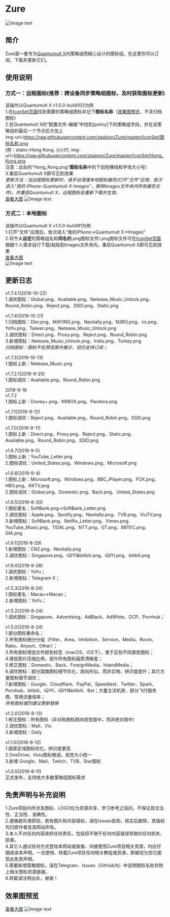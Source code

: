 # Zure<br>
![Image text](https://raw.githubusercontent.com/zealson/Zure/master/Other/ZureLogo.png)
<br>

## 简介
Zure是一套专为[Quantumult X](https://github.com/crossutility/Quantumult-X/)内策略组而精心设计的图标组。在这里你可以订阅、下载并更新它们。<br>

## 使用说明
### 方式一：远程图标(推荐：跨设备同步策略组图标，及时获取图标更新)<br>
该操作以Quantumult X v1.0.0-build103为例<br>
1.在[IconSet页面](https://github.com/zealson/Zure/tree/master/IconSet)找到需要的策略组图标并记下**图标名称**（[效果图预览](https://github.com/zealson/Zure#%E6%95%88%E6%9E%9C%E5%9B%BE%E9%A2%84%E8%A7%88)，不含归档图标）<br>
2.在Quantumult X的“配置文件-编辑”中找到[policy]下的策略组字段，并在该策略组的最后一个节点后方加上<br>
img-url=https://raw.githubusercontent.com/zealson/Zure/master/IconSet/图标名称.png<br>
(例：<span>static=Hong Kong, 🇭🇰01, img-url=https://raw.githubusercontent.com/zealson/Zure/master/IconSet/Hong_Kong.png<br>
注意：此处的“Hong_Kong.png”**图标名称**中的下划短横线和字母大小写)<br>
3.重启Quantumult X即可见到效果<br>
*更新方法：当远程图标更新时，请手动清理本地图标缓存(打开“文件”应用，依次进入“我的 iPhone-Quantumult X-Images”，删除Images文件夹内所有缓存文件)，并重启Quantumult X，远程图标会重新下载并生效。*<br>
[查看大图](https://raw.githubusercontent.com/zealson/Zure/master/Other/Remote_Icon.png<br>)
![Image text](https://raw.githubusercontent.com/zealson/Zure/master/Other/Remote_Icon.png)

### 方式二：本地图标<br>
该操作以Quantumult X v1.0.0-build91为例<br>
1.打开"文件"应用后，依次进入“我的iPhone→Quantumult X→Images”<br>
2.将**个人设定**的策略组名称**同名的**.png图标文件(.png图标文件可在[IconSet页面](https://github.com/zealson/Zure/tree/master/IconSet)根据个人需求自行下载)粘贴到Images文件夹内，重启Quantumult X即可见到效果<br>
 [查看大图](https://raw.githubusercontent.com/zealson/Zure/master/Other/Local_Icon.png)<br>
![Image text](https://raw.githubusercontent.com/zealson/Zure/master/Other/Local_Icon.png)

 
## 更新日志
v1.7.4.1(2019-10-22)<br>
1.调优图标：Global.png、Available.png、Netease_Music_Unlock.png、Round_Robin.png、Reject.png、SSID.png、Static.png<br>

v1.7.4(2019-10-21)<br>
1.归档图标：Dler.png、MAYING.png、Nexitally.png、N3RO.png、rix.png、YoYu.png、Taiwan.png、Netease_Music_Unlock.png<br>
2.调优图标：Direct.png、Proxy.png、Reject.png、Round_Robin.png<br>
3.新增图标：Netease_Music_Unlock.png、India.png、Turkey.png<br>
*归档图标：图标不在预览图中展示，但仍支持订阅；*<br>

v1.7.3(2019-10-13)<br>
1.图标上新：Netease_Music.png<br>

v1.7.2.1(2019-9-25)<br>
1.图标调优：Available.png、Round_Robin.png<br>

2019-9-18<br>
v1.7.2<br>
1.图标上新：Disney+.png、KKBOX.png、Pandora.png<br>

v1.7.1(2019-9-12)<br>
1.图标调优：Reject.png、Available.png、Round_Robin.png、SSID.png<br>

v1.7.0(2019-9-11)<br>
1.图标上新：Direct.png、Proxy.png、Reject.png、Static.png、Available.png、Round_Robin.png、SSID.png<br>

v1.6.7(2019-9-5)<br>
1.图标上新：YouTube_Letter.png<br>
2.图标调优：United_States.png、Windows.png、Microsoft.png<br>

v1.6.6(2019-9-4)<br>
1.图标上新：Microsoft.png、Windows.png、BBC_iPlayer.png、FOX.png、HBO.png、KKTV.png<br>
2.图标调优：Global.png、Domestic.png、Back.png、United_States.png<br>

v1.6.5(2019-8-30)<br>
1.图标更名：SoftBank.png→SoftBank_Letter.png<br>
2.调优图标：Apple.png、Spotify.png、Nexitally.png、TVB.png、ViuTV.png<br>
3.新增图标：SoftBank.png、Netflix_Letter.png、Vimeo.png、YouTube_Music.png、TIDAL.png、NTT.png、GT.png、BBTEC.png、GIA.png<br>

v1.6.1(2019-8-29)<br>
1.新增图标：CN2.png、Nexitally.png<br>
2.调优图标：Singapore.png、iQIYI&bilibili.png、iQIYI.png、bilibili.png<br>

v1.6.0(2019-8-26)<br>
1.调优图标：YoYu；<br>
2.新增图标：Telegram X；<br>

v1.5.3(2019-8-24)<br>
1.图标更名：Macau→Macao；<br>
2.新增图标：YoYu；<br>

v1.5.2(2019-8-24)<br>
1.调优图标：Singapore、Advertising、AdBlack、AdWhite、GCP、Pornhub；<br>

v1.5.0(2019-8-24)<br>
1.部分图标重命名；<br>
2.所有图标细分分组（Filter、Area、Inhibition、Service、Media、Room、Ratio、Airport、Other）；<br>
3.所有图标增加文件颜色标签（macOS、iOS下），便于区别不同类型图标；<br>
4.降低图片压缩比例，提升所有图标画质清晰度；<br>
5.修正图标：Domestic、Back、ForeignMedia、InlandMedia；<br>
6.调优图标：部分国旗图标细节优化，趋向形似，而非实物，辨识度提升；其它大量图标细节调优；<br>
7.新增图标：Google、Cloudflare、PayPal、Speedtest、Twitter、Spark、Pornhub、bilibili、iQIYI、iQIYI&bilibili、Bot；大量主流机房、部分飞行服务商、常用流量倍率；<br>
*所有图标强烈建议更新替换*<br>

v1.2.0(2019-8-13)<br>
1.修正图标：所有图标（非对称图标趋向视觉居中，而非绝对居中）<br>
2.调优图标：Mail、Viu<br>
3.新增图标：Daily<br>

v1.1.0(2019-8-12)<br>
1.国家区域图标优化，辨识度更高<br>
2.OneDrive、Hulu图标微调，视觉大小统一<br>
3.新增 Google、Mail、Twitch、TVB、Star图标<br>

v1.0.0(2019-8-11)<br>
正式发布，支持绝大多数策略组图标需求<br>

## 免责声明与补充说明
1.Zure项目内所涉及图标、LOGO仅为资源共享、学习参考之目的，不保证其合法性、正当性、准确性。<br>
2.遵循避风港原则，若有图片和内容侵权，请在Issues告知，核实后删除，其版权均归原作者及其网站所有。<br>
3.本人不对任何内容承担任何责任，包括但不限于任何内容错误导致的任何损失、损害。<br>
4.其它人通过任何方式登陆本网站或直接、间接使用Zure项目相关资源，均应仔细阅读本声明，一旦使用、转载Zure项目任何相关教程或资源，即被视为您已接受此免责声明。<br>
5.需要新增策略图标，请在Telegram、Issues（GitHub内）中说明图标名称并附上相关图标资源链接。<br>
6.转载请注明出处，谢谢！<br>

## 效果图预览
[查看大图](https://raw.githubusercontent.com/zealson/Zure/master/Other/Zure_Preview.png)
![Image text](https://raw.githubusercontent.com/zealson/Zure/master/Other/Zure_Preview.png)
